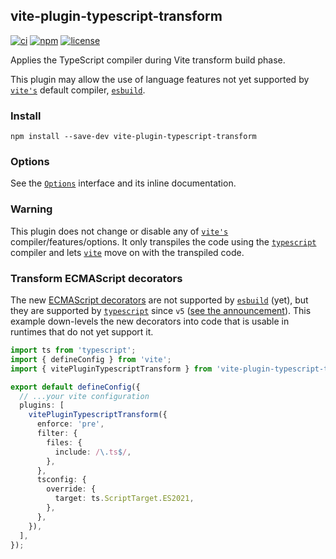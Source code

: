 vite-plugin-typescript-transform
---

[![ci][badge-workflow-ci]][badge-workflow-ci-link]
[![npm][badge-npm]][badge-npm-link]
[![license][badge-license]][badge-license-link]

[badge-license]: https://img.shields.io/github/license/herberttn/vite-plugin-typescript-transform?style=flat-square
[badge-license-link]: ./LICENSE.md
[badge-npm]: https://img.shields.io/npm/v/vite-plugin-typescript-transform?logo=npm&style=flat-square
[badge-npm-link]: https://www.npmjs.com/package/vite-plugin-typescript-transform
[badge-workflow-ci]: https://img.shields.io/github/actions/workflow/status/herberttn/vite-plugin-typescript-transform/ci.yml?branch=main&label=ci&logo=github&style=flat-square
[badge-workflow-ci-link]: https://github.com/herberttn/vite-plugin-typescript-transform/actions/workflows/ci.yml

Applies the TypeScript compiler during Vite transform build phase.

This plugin may allow the use of language features not yet supported by [`vite's`][link-to-vite] default compiler, [`esbuild`][link-to-esbuild].

[link-to-ecmascript-decorators]: https://tc39.es/proposal-decorators
[link-to-esbuild]: https://www.npmjs.com/package/esbuild
[link-to-nodejs]: https://nodejs.org
[link-to-typescript-v5-announcement]: https://devblogs.microsoft.com/typescript/announcing-typescript-5-0
[link-to-typescript]: https://www.npmjs.com/package/typescript
[link-to-vite]: https://www.npmjs.com/package/vite
[link-to-options]: ./src/types.ts#L4

### Install
```shell
npm install --save-dev vite-plugin-typescript-transform
```

### Options
See the [`Options`][link-to-options] interface and its inline documentation.

### Warning
This plugin does not change or disable any of [`vite's`][link-to-vite] compiler/features/options. It only transpiles the code using the [`typescript`][link-to-typescript] compiler and lets [`vite`][link-to-vite] move on with the transpiled code.

### Transform ECMAScript decorators
The new [ECMAScript decorators][link-to-ecmascript-decorators] are not supported by [`esbuild`][link-to-esbuild] (yet), but they are supported by [`typescript`][link-to-typescript] since `v5` ([see the announcement][link-to-typescript-v5-announcement]). This example down-levels the new decorators into code that is usable in runtimes that do not yet support it.
```typescript
import ts from 'typescript';
import { defineConfig } from 'vite';
import { vitePluginTypescriptTransform } from 'vite-plugin-typescript-transform';

export default defineConfig({
  // ...your vite configuration
  plugins: [
    vitePluginTypescriptTransform({
      enforce: 'pre',
      filter: {
        files: {
          include: /\.ts$/,
        },
      },
      tsconfig: {
        override: {
          target: ts.ScriptTarget.ES2021,
        },
      },
    }),
  ],
});
```
